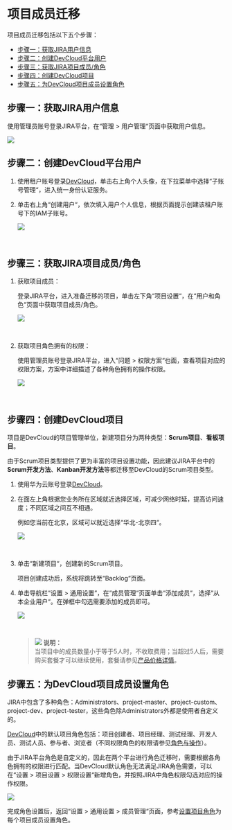 # **项目成员迁移**<a name="devcloud_migration_0015"></a>

项目成员迁移包括以下五个步骤：

-   [步骤一：获取JIRA用户信息](#section673204463416)
-   [步骤二：创建DevCloud平台用户](#section3424105011342)
-   [步骤三：获取JIRA项目成员/角色](#section135851954143413)
-   [步骤四：创建DevCloud项目](#section886460183511)
-   [步骤五：为DevCloud项目成员设置角色](#section1456011611358)

## **步骤一：获取JIRA用户信息**<a name="section673204463416"></a>

使用管理员账号登录JIRA平台，在“管理  \>  用户管理“页面中获取用户信息。

![](figures/JIRAProjectMigration_001_Users.png)

## **步骤二：创建DevCloud平台用户**<a name="section3424105011342"></a>

1.  使用租户账号登录[DevCloud](https://devcloud.cn-north-4.huaweicloud.com/home)，单击右上角个人头像，在下拉菜单中选择“子账号管理“，进入统一身份认证服务。
2.  单击右上角“创建用户“，依次填入用户个人信息，根据页面提示创建该租户账号下的IAM子账号。

    ![](figures/JIRAProjectMigration_002_IAM.png)

      


## **步骤三：获取JIRA项目成员/角色**<a name="section135851954143413"></a>

1.  获取项目成员：

    登录JIRA平台，进入准备迁移的项目，单击左下角“项目设置“，在“用户和角色“页面中获取项目成员/角色。

    ![](figures/JIRAProjectMigration_003_Roles.png)

      

2.  获取项目角色拥有的权限：

    使用管理员账号登录JIRA平台，进入“问题  \>  权限方案“也面，查看项目对应的权限方案，方案中详细描述了各种角色拥有的操作权限。

    ![](figures/JIRAProjectMigration_004_Power.png)

      


## **步骤四：创建DevCloud项目**<a name="section886460183511"></a>

项目是DevCloud的项目管理单位，新建项目分为两种类型：**Scrum项目**、**看板项目**。

由于Scrum项目类型提供了更为丰富的项目设置功能，因此建议JIRA平台中的**Scrum开发方法**、**Kanban开发方法**等都迁移至DevCloud的Scrum项目类型。

1.  使用华为云账号登录[DevCloud](https://devcloud.cn-north-4.huaweicloud.com/home)。
2.  在面左上角根据您业务所在区域就近选择区域，可减少网络时延，提高访问速度；不同区域之间互不相通。

    例如您当前在北京，区域可以就近选择“华北-北京四“。

    ![](figures/JIRAProjectMigration_005_Control.png)

      

3.  单击“新建项目“，创建新的Scrum项目。

    项目创建成功后，系统将跳转至“Backlog“页面。

4.  单击导航栏“设置  \>  通用设置“，在“成员管理“页面单击“添加成员“，选择“从本企业用户“。在弹框中勾选需要添加的成员即可。

    ![](figures/JIRAProjectMigration_007_AddUser.png)

      

    >![](public_sys-resources/icon-note.gif) **说明：**   
    >当项目中的成员数量小于等于5人时，不收取费用；当超过5人后，需要购买套餐才可以继续使用，套餐请参见[产品价格详情](https://www.huaweicloud.com/pricing.html?tab=detail#/devcloud)。  


## **步骤五：为DevCloud项目成员设置角色**<a name="section1456011611358"></a>

JIRA中包含了多种角色：Administrators、project-master、project-custom、project-dev、project-tester，这些角色除Administrators外都是使用者自定义的。

[DevCloud](https://www.huaweicloud.com/devcloud/)中的默认项目角色包括：项目创建者、项目经理、测试经理、开发人员、测试人员、参与者、浏览者（不同权限角色的权限请参见[角色与操作](https://support.huaweicloud.com/usermanual-projectman/projetcman_ug_3001.html)）。

由于JIRA平台角色是自定义的，因此在两个平台进行角色迁移时，需要根据各角色拥有的权限进行匹配。当DevCloud默认角色无法满足JIRA角色需要，可以在“设置  \>  项目设置  \>  权限设置“新增角色，并按照JIRA中角色权限勾选对应的操作权限。

![](figures/JIRAProjectMigration_008_NewRole.png)

完成角色设置后，返回“设置  \>  通用设置  \>  成员管理“页面，参考[设置项目角色](https://support.huaweicloud.com/usermanual-projectman/devcloud_hlp_00026.html#section8)为每个项目成员设置角色。

  

